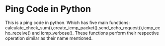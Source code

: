 # Ping Code in Python
This is a ping code in python. Which has five main functions: calculate_check_sum(),create_icmp_packet(),send_echo_request(),icmp_echo_receive() and icmp_verbose(). These functions perform their respective operation similar as their name mentioned.
